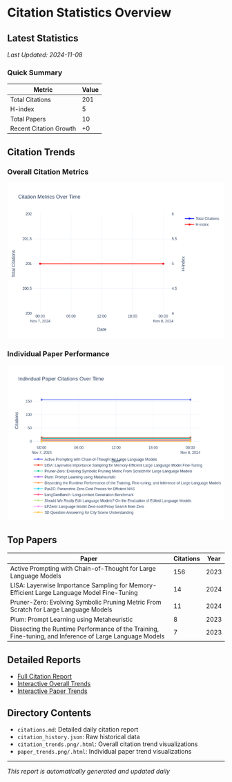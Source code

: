 # Citation Statistics Overview

## Latest Statistics
*Last Updated: 2024-11-08*

### Quick Summary
| Metric | Value |
| ------ | ----- |
| Total Citations | 201 |
| H-index | 5 |
| Total Papers | 10 |
| Recent Citation Growth | +0 |

## Citation Trends

### Overall Citation Metrics
![Citation Trends](citation_trends.png)

### Individual Paper Performance
![Paper Trends](paper_trends.png)

## Top Papers

| Paper | Citations | Year |
| ----- | --------- | ---- |
| Active Prompting with Chain-of-Thought for Large Language Models | 156 | 2023 |
| LISA: Layerwise Importance Sampling for Memory-Efficient Large Language Model Fine-Tuning | 14 | 2024 |
| Pruner-Zero: Evolving Symbolic Pruning Metric From Scratch for Large Language Models | 11 | 2024 |
| Plum: Prompt Learning using Metaheuristic | 8 | 2023 |
| Dissecting the Runtime Performance of the Training, Fine-tuning, and Inference of Large Language Models | 7 | 2023 |

## Detailed Reports
- [Full Citation Report](citations.md)
- [Interactive Overall Trends](citation_trends.html)
- [Interactive Paper Trends](paper_trends.html)

## Directory Contents
- `citations.md`: Detailed daily citation report
- `citation_history.json`: Raw historical data
- `citation_trends.png/.html`: Overall citation trend visualizations
- `paper_trends.png/.html`: Individual paper trend visualizations

---
*This report is automatically generated and updated daily*